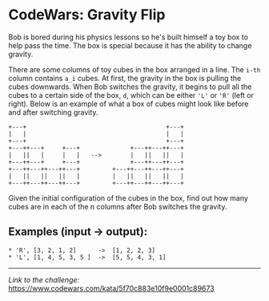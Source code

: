 # CodeWars: Gravity Flip

Bob is bored during his physics lessons so he's built himself a toy box to help pass the time. The box is special because it has the ability to change gravity.

There are some columns of toy cubes in the box arranged in a line. The `i-th` column contains `a_i` cubes. At first, the gravity in the box is pulling the cubes downwards. When Bob switches the gravity, it begins to pull all the cubes to a certain side of the box, `d`, which can be either `'L'` or `'R'` (left or right). Below is an example of what a box of cubes might look like before and after switching gravity.

    +---+                                       +---+
    |   |                                       |   |
    +---+                                       +---+
    +---++---+     +---+              +---++---++---+
    |   ||   |     |   |   -->        |   ||   ||   |
    +---++---+     +---+              +---++---++---+
    +---++---++---++---+         +---++---++---++---+
    |   ||   ||   ||   |         |   ||   ||   ||   |
    +---++---++---++---+         +---++---++---++---+

Given the initial configuration of the cubes in the box, find out how many cubes are in each of the n columns after Bob switches the gravity.

## Examples (input -> output):

    * 'R', [3, 2, 1, 2]      ->  [1, 2, 2, 3]
    * 'L', [1, 4, 5, 3, 5 ]  ->  [5, 5, 4, 3, 1]

---

_Link to the challenge:_ https://www.codewars.com/kata/5f70c883e10f9e0001c89673

